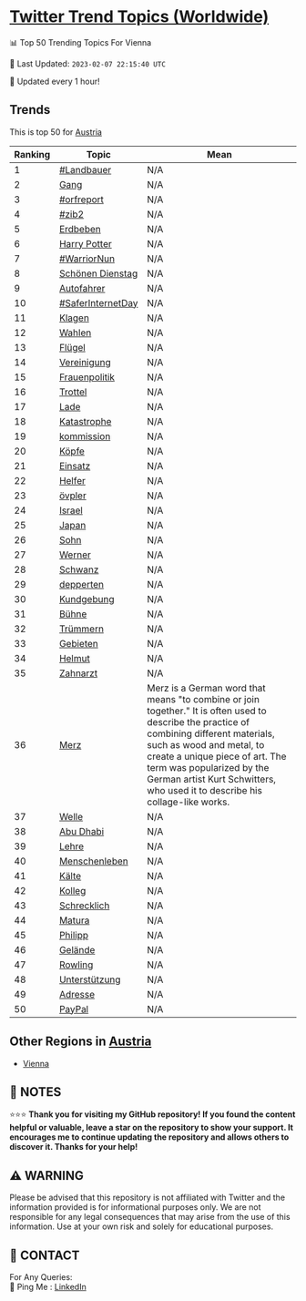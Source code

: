 [Twitter Trend Topics (Worldwide)](https://github.com/ErcinDedeoglu/Twitter-Trend-Topics)
==========


📊 Top 50 Trending Topics For Vienna

📆 Last Updated: `2023-02-07 22:15:40 UTC`

🔧 Updated every 1 hour!


## Trends

This is top 50 for [Austria](</Austria>)

| Ranking | Topic | Mean |
| ------- | ------------ | ------------ |
| 1 | [#Landbauer](http://twitter.com/search?q=%23Landbauer) | N/A |
| 2 | [Gang](http://twitter.com/search?q=Gang) | N/A |
| 3 | [#orfreport](http://twitter.com/search?q=%23orfreport) | N/A |
| 4 | [#zib2](http://twitter.com/search?q=%23zib2) | N/A |
| 5 | [Erdbeben](http://twitter.com/search?q=Erdbeben) | N/A |
| 6 | [Harry Potter](http://twitter.com/search?q=Harry+Potter) | N/A |
| 7 | [#WarriorNun](http://twitter.com/search?q=%23WarriorNun) | N/A |
| 8 | [Schönen Dienstag](http://twitter.com/search?q=Sch%c3%b6nen+Dienstag) | N/A |
| 9 | [Autofahrer](http://twitter.com/search?q=Autofahrer) | N/A |
| 10 | [#SaferInternetDay](http://twitter.com/search?q=%23SaferInternetDay) | N/A |
| 11 | [Klagen](http://twitter.com/search?q=Klagen) | N/A |
| 12 | [Wahlen](http://twitter.com/search?q=Wahlen) | N/A |
| 13 | [Flügel](http://twitter.com/search?q=Fl%c3%bcgel) | N/A |
| 14 | [Vereinigung](http://twitter.com/search?q=Vereinigung) | N/A |
| 15 | [Frauenpolitik](http://twitter.com/search?q=Frauenpolitik) | N/A |
| 16 | [Trottel](http://twitter.com/search?q=Trottel) | N/A |
| 17 | [Lade](http://twitter.com/search?q=Lade) | N/A |
| 18 | [Katastrophe](http://twitter.com/search?q=Katastrophe) | N/A |
| 19 | [kommission](http://twitter.com/search?q=kommission) | N/A |
| 20 | [Köpfe](http://twitter.com/search?q=K%c3%b6pfe) | N/A |
| 21 | [Einsatz](http://twitter.com/search?q=Einsatz) | N/A |
| 22 | [Helfer](http://twitter.com/search?q=Helfer) | N/A |
| 23 | [övpler](http://twitter.com/search?q=%c3%b6vpler) | N/A |
| 24 | [Israel](http://twitter.com/search?q=Israel) | N/A |
| 25 | [Japan](http://twitter.com/search?q=Japan) | N/A |
| 26 | [Sohn](http://twitter.com/search?q=Sohn) | N/A |
| 27 | [Werner](http://twitter.com/search?q=Werner) | N/A |
| 28 | [Schwanz](http://twitter.com/search?q=Schwanz) | N/A |
| 29 | [depperten](http://twitter.com/search?q=depperten) | N/A |
| 30 | [Kundgebung](http://twitter.com/search?q=Kundgebung) | N/A |
| 31 | [Bühne](http://twitter.com/search?q=B%c3%bchne) | N/A |
| 32 | [Trümmern](http://twitter.com/search?q=Tr%c3%bcmmern) | N/A |
| 33 | [Gebieten](http://twitter.com/search?q=Gebieten) | N/A |
| 34 | [Helmut](http://twitter.com/search?q=Helmut) | N/A |
| 35 | [Zahnarzt](http://twitter.com/search?q=Zahnarzt) | N/A |
| 36 | [Merz](http://twitter.com/search?q=Merz) | Merz is a German word that means "to combine or join together." It is often used to describe the practice of combining different materials, such as wood and metal, to create a unique piece of art. The term was popularized by the German artist Kurt Schwitters, who used it to describe his collage-like works. |
| 37 | [Welle](http://twitter.com/search?q=Welle) | N/A |
| 38 | [Abu Dhabi](http://twitter.com/search?q=Abu+Dhabi) | N/A |
| 39 | [Lehre](http://twitter.com/search?q=Lehre) | N/A |
| 40 | [Menschenleben](http://twitter.com/search?q=Menschenleben) | N/A |
| 41 | [Kälte](http://twitter.com/search?q=K%c3%a4lte) | N/A |
| 42 | [Kolleg](http://twitter.com/search?q=Kolleg) | N/A |
| 43 | [Schrecklich](http://twitter.com/search?q=Schrecklich) | N/A |
| 44 | [Matura](http://twitter.com/search?q=Matura) | N/A |
| 45 | [Philipp](http://twitter.com/search?q=Philipp) | N/A |
| 46 | [Gelände](http://twitter.com/search?q=Gel%c3%a4nde) | N/A |
| 47 | [Rowling](http://twitter.com/search?q=Rowling) | N/A |
| 48 | [Unterstützung](http://twitter.com/search?q=Unterst%c3%bctzung) | N/A |
| 49 | [Adresse](http://twitter.com/search?q=Adresse) | N/A |
| 50 | [PayPal](http://twitter.com/search?q=PayPal) | N/A |



## Other Regions in [Austria](</Austria>)

* [Vienna](</Austria/Vienna.md>)



## 📝 NOTES

⭐⭐⭐ **Thank you for visiting my GitHub repository! If you found the content helpful or valuable, leave a star on the repository to show your support. It encourages me to continue updating the repository and allows others to discover it. Thanks for your help!**


## ⚠️ WARNING

Please be advised that this repository is not affiliated with Twitter and the information provided is for informational purposes only. We are not responsible for any legal consequences that may arise from the use of this information. Use at your own risk and solely for educational purposes.


## 📨 CONTACT

 For Any Queries:  
            🏓 Ping Me : [LinkedIn](https://www.linkedin.com/in/ercindedeoglu/)
